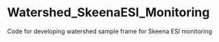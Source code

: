 # Watershed_SkeenaESI_Monitoring
Code for developing watershed sample frame for Skeena ESI monitoring
